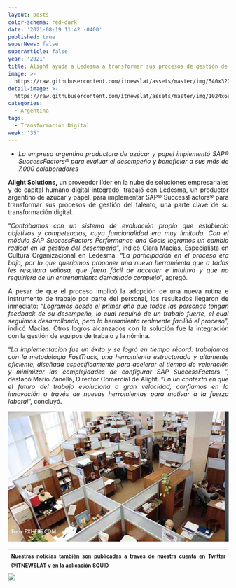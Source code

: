 ```yaml
---
layout: posts
color-schema: red-dark
date: '2021-08-19 11:42 -0400'
published: true
superNews: false
superArticle: false
year: '2021'
title: Alight ayuda a Ledesma a transformar sus procesos de gestión del talento
image: >-
  https://raw.githubusercontent.com/itnewslat/assets/master/img/540x320/Empleados-p.jpg
detail-image: >-
  https://raw.githubusercontent.com/itnewslat/assets/master/img/1024x680/Empleados-g.jpg
categories:
  - Argentina
tags:
  - Transformación Digital
week: '35'
---
```

<ul style="list-style-type: disc; text-align: justify;">
	<li><em>La empresa argentina productora de azúcar y papel implementó SAP® SuccessFactors® para evaluar el desempeño y beneficiar a sus más de 7.000 colaboradores</em></li>
</ul>
<p style="text-align: justify;"><strong>Alight Solutions,</strong> un proveedor líder en la nube de soluciones empresariales y de capital humano digital integrado, trabajó con Ledesma, un productor argentino de azúcar y papel, para implementar SAP® SuccessFactors® para transformar sus procesos de gestión del talento, una parte clave de su transformación digital.</p>
<p style="text-align: justify;">“<em>Contábamos con un sistema de evaluación propio que establecía objetivos y competencias, cuya funcionalidad era muy limitada. Con el módulo SAP SuccessFactors Performance and Goals logramos un cambio radical en la gestión del desempeño</em>”, indicó Clara Macías, Especialista en Cultura Organizacional en Ledesma. “<em>La participación en el proceso era baja, por lo que queríamos proponer una nueva herramienta que a todos les resultara valiosa, que fuera fácil de acceder e intuitiva y que no requiriera de un entrenamiento demasiado complejo</em>”, agregó.</p>
<p style="text-align: justify;">A pesar de que el proceso implicó la adopción de una nueva rutina e instrumento de trabajo por parte del personal, los resultados llegaron de inmediato: <em>“Logramos desde el primer año que todas las personas tengan feedback de su desempeño, lo cual requirió de un trabajo fuerte, el cual seguimos desarrollando, pero la herramienta realmente facilitó el proceso</em>”, indicó Macías. Otros logros alcanzados con la solución fue la integración con la gestión de equipos de trabajo y la nómina.</p>
<p style="text-align: justify;">“<em>La implementación fue un éxito y se logró en tiempo récord: trabajamos con la metodología FastTrack, una herramienta estructurada y altamente eficiente, diseñada específicamente para acelerar el tiempo de valoración y minimizar las complejidades de configurar SAP SuccessFactor</em>s ”, destacó Mario Zanella, Director Comercial de Alight. “<em>En un contexto en que el futuro del trabajo evoluciona a gran velocidad, confiamos en la innovación a través de nuevas herramientas para motivar a la fuerza laboral</em>”, concluyó.</p>

![](https://raw.githubusercontent.com/itnewslat/assets/master/img/540x320/Empleados-p.jpg)

<table style="height: 42px;" width="569">
<tbody>
<tr>
<td style="text-align: justify;"><sub><strong>Nuestras noticias también son publicadas a través de nuestra cuenta en Twitter <a href="https://twitter.com/itnewslat?lang=es">@ITNEWSLAT</a> y en la aplicación <a href="https://squidapp.co/en/">SQUID</a></strong></sub></td>
</tr>
</tbody>
</table>

<img src="https://tracker.metricool.com/c3po.jpg?hash=56f88a41e39ab42c063cc51676587a04"/>